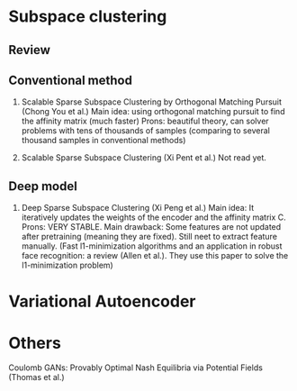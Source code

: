 # Subspace clustering

## Review


## Conventional method
1. Scalable Sparse Subspace Clustering by Orthogonal Matching Pursuit (Chong You et al.)
Main idea: using orthogonal matching pursuit to find the affinity matrix (much faster)
Prons: beautiful theory, can solver problems with tens of thousands of samples (comparing to several thousand samples in conventional methods)

2. Scalable Sparse Subspace Clustering (Xi Pent et al.)
Not read yet.

## Deep model
1. Deep Sparse Subspace Clustering (Xi Peng et al.)
Main idea: It iteratively updates the weights of the encoder and the affinity matrix C.
Prons: VERY STABLE.
Main drawback: Some features are not updated after pretraining (meaning they are fixed). Still neet to extract feature manually.
(Fast l1-minimization algorithms and an application in robust face recognition: a review (Allen et al.). They use this paper to solve the l1-minimization problem)

# Variational Autoencoder


# Others
Coulomb GANs: Provably Optimal Nash Equilibria via Potential Fields (Thomas et al.)